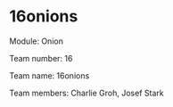 16onions
===============

Module: Onion

Team number: 16

Team name: 16onions

Team members: Charlie Groh, Josef Stark
